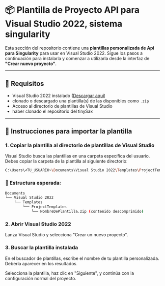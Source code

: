# 📦 Plantilla de Proyecto API para Visual Studio 2022, sistema singularity

Esta sección del repositorio contiene una **plantillas personalizada de Api para Singularity** para usar en Visual Studio 2022. Sigue los pasos a continuación para instalarla y comenzar a utilizarla desde la interfaz de **"Crear nuevo proyecto"**.

---

## 🧰 Requisitos

- Visual Studio 2022 instalado ([Descargar aquí](https://visualstudio.microsoft.com/es/vs/))
- clonado o descargado una plantilla(s) de las disponibles como  `.zip`
- Acceso al directorio de plantillas de Visual Studio
- haber clonado el repositorio del tinySax

---
## 🚀 Instrucciones para importar la plantilla

### 1. Copiar la plantilla al directorio de plantillas de Visual Studio
Visual Studio busca las plantillas en una carpeta específica del usuario. Debes copiar la carpeta de la plantilla al siguiente directorio:

```bash
C:\Users\<TU_USUARIO>\Documents\Visual Studio 2022\Templates\ProjectTemplates
```

### 📁 Estructura esperada:
```bash
Documents
└── Visual Studio 2022
    └── Templates
        └── ProjectTemplates
            └── NombreDePlantilla.zip (contenido descomprimido)
```

### 2. Abrir Visual Studio 2022
Lanza Visual Studio y selecciona "Crear un nuevo proyecto".

### 3. Buscar la plantilla instalada
En el buscador de plantillas, escribe el nombre de tu plantilla personalizada. Debería aparecer en los resultados.

Selecciona la plantilla, haz clic en "Siguiente", y continúa con la configuración normal del proyecto.
